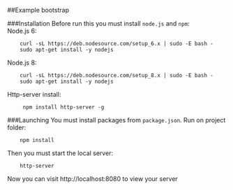 ##Example bootstrap

###Installation
Before run this you must install `node.js` and `npm`: \
Node.js 6:
```
    curl -sL https://deb.nodesource.com/setup_6.x | sudo -E bash -
    sudo apt-get install -y nodejs

```
Node.js 8:
```
    curl -sL https://deb.nodesource.com/setup_8.x | sudo -E bash - 
    sudo apt-get install -y nodejs
```
Http-server install:
```
     npm install http-server -g
```
###Launching
You must install packages from `package.json`. Run on project folder:
```
    npm install
```
Then you must start the local server:
```
    http-server
```
Now you can visit http://localhost:8080 to view your server

